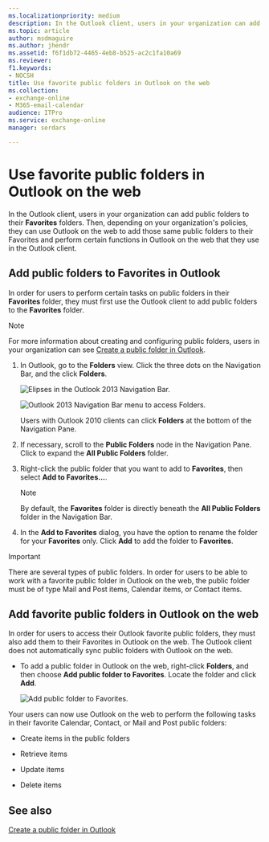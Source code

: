```yaml
---
ms.localizationpriority: medium
description: In the Outlook client, users in your organization can add public folders to their Favorites folders. Then, depending on your organization's policies, they can use Outlook on the web to add those same public folders to their Favorites and perform certain functions in Outlook on the web that they use in the Outlook client.
ms.topic: article
author: msdmaguire
ms.author: jhendr
ms.assetid: f6f1db72-4465-4eb8-b525-ac2c1fa10a69
ms.reviewer: 
f1.keywords:
- NOCSH
title: Use favorite public folders in Outlook on the web
ms.collection: 
- exchange-online
- M365-email-calendar
audience: ITPro
ms.service: exchange-online
manager: serdars

---
```


# Use favorite public folders in Outlook on the web

In the Outlook client, users in your organization can add public folders to their **Favorites** folders. Then, depending on your organization's policies, they can use Outlook on the web to add those same public folders to their Favorites and perform certain functions in Outlook on the web that they use in the Outlook client.

## Add public folders to Favorites in Outlook

In order for users to perform certain tasks on public folders in their **Favorites** folder, they must first use the Outlook client to add public folders to the **Favorites** folder.

> [!NOTE]
> For more information about creating and configuring public folders, users in your organization can see [Create a public folder in Outlook](https://support.microsoft.com/office/a2835011-d524-4a5c-a207-05c159bb2a97).

1. In Outlook, go to the **Folders** view. Click the three dots on the Navigation Bar, and the click **Folders**.

    ![Elipses in the Outlook 2013 Navigation Bar.](../../media/7a949ccd-f0e0-4d20-aa4d-f97ae5c6fdff.png)

    ![Outlook 2013 Navigation Bar menu to access Folders.](../../media/aaedd8fa-8a30-4e96-b4de-9625cd62e2b9.png)

    Users with Outlook 2010 clients can click **Folders** at the bottom of the Navigation Pane.

2. If necessary, scroll to the **Public Folders** node in the Navigation Pane. Click to expand the **All Public Folders** folder.

3. Right-click the public folder that you want to add to **Favorites**, then select **Add to Favorites...**.

    > [!NOTE]
    > By default, the **Favorites** folder is directly beneath the **All Public Folders** folder in the Navigation Bar.

4. In the **Add to Favorites** dialog, you have the option to rename the folder for your **Favorites** only. Click **Add** to add the folder to **Favorites**.

> [!IMPORTANT]
> There are several types of public folders. In order for users to be able to work with a favorite public folder in Outlook on the web, the public folder must be of type Mail and Post items, Calendar items, or Contact items.

## Add favorite public folders in Outlook on the web

In order for users to access their Outlook favorite public folders, they must also add them to their Favorites in Outlook on the web. The Outlook client does not automatically sync public folders with Outlook on the web.

- To add a public folder in Outlook on the web, right-click **Folders**, and then choose **Add public folder to Favorites**. Locate the folder and click **Add**.

    ![Add public folder to Favorites.](../../media/dc2af75b-d1c3-4024-8759-00558799d34a.png)

Your users can now use Outlook on the web to perform the following tasks in their favorite Calendar, Contact, or Mail and Post public folders:

- Create items in the public folders

- Retrieve items

- Update items

- Delete items

## See also

[Create a public folder in Outlook](https://support.microsoft.com/office/a2835011-d524-4a5c-a207-05c159bb2a97)
